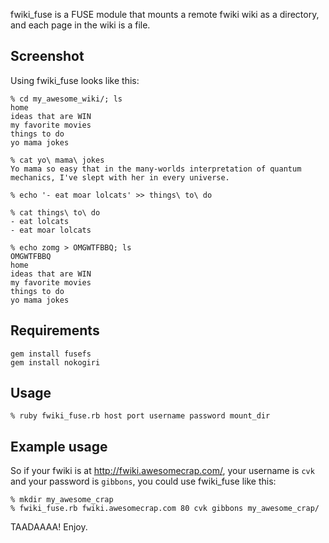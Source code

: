 fwiki_fuse is a FUSE module that mounts a remote fwiki wiki as a directory, and each page in the wiki is a file.

## Screenshot

Using fwiki_fuse looks like this:

    % cd my_awesome_wiki/; ls
    home
    ideas that are WIN
    my favorite movies
    things to do
    yo mama jokes

    % cat yo\ mama\ jokes
    Yo mama so easy that in the many-worlds interpretation of quantum
    mechanics, I've slept with her in every universe.

    % echo '- eat moar lolcats' >> things\ to\ do
    
    % cat things\ to\ do
    - eat lolcats
    - eat moar lolcats

    % echo zomg > OMGWTFBBQ; ls
    OMGWTFBBQ
    home
    ideas that are WIN
    my favorite movies
    things to do
    yo mama jokes

## Requirements

    gem install fusefs
    gem install nokogiri

## Usage

    % ruby fwiki_fuse.rb host port username password mount_dir

## Example usage

So if your fwiki is at http://fwiki.awesomecrap.com/, your username is `cvk` and your password is `gibbons`, you could use fwiki_fuse like this:

    % mkdir my_awesome_crap
    % fwiki_fuse.rb fwiki.awesomecrap.com 80 cvk gibbons my_awesome_crap/

TAADAAAA! Enjoy.
